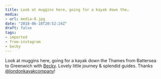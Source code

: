 ```yaml
---
title: Look at muggins here, going for a kayak down the…
media:
- url: media-0.jpg
date: "2018-06-18T20:52:24Z"
draft: false
tags:
- imported
- from-instagram
- becky
---
```

Look at muggins here, going for a kayak down the Thames from Battersea to Greenwich with [Becky](/tags/becky). Lovely little journey & splendid guides. Thanks [@londonkayakcompany](https://instagram.com/londonkayakcompany)\!

